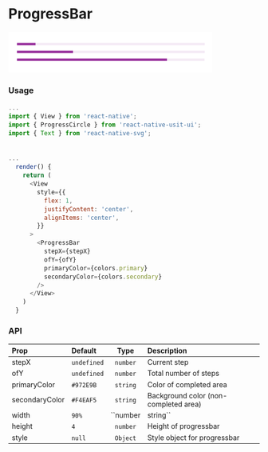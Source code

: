 # ProgressBar

![Screenshot of progressbar](./screenshots/progressBar.png)

### Usage

```js
...
import { View } from 'react-native';
import { ProgressCircle } from 'react-native-usit-ui';
import { Text } from 'react-native-svg';


...
  render() {
    return (
      <View
        style={{
          flex: 1,
          justifyContent: 'center',
          alignItems: 'center',
        }}
      >
        <ProgressBar
          stepX={stepX}
          ofY={ofY}
          primaryColor={colors.primary}
          secondaryColor={colors.secondary}
        />
      </View>
    )
  }
```

### API

| Prop           | Default     | Type                | Description                           |
| :------------- | :---------- | :-----------------: | :------------------------------------ |
| stepX          | `undefined` | `number`            | Current step                          |
| ofY            | `undefined` | `number`            | Total number of steps                 |
| primaryColor   | `#972E9B`   | `string`            | Color of completed area               |
| secondaryColor | `#F4EAF5`   | `string`            | Background color (non-completed area) |
| width          | `90%`       | ``number | string`` | Width of progressbar                  |
| height         | `4`         | `number`            | Height of progressbar                 |
| style          | `null`      | `Object`            | Style object for progressbar          |
